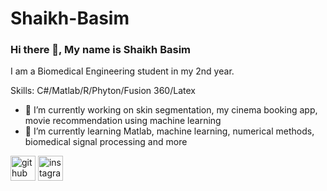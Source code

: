 # Shaikh-Basim
### Hi there 👋, My name is Shaikh Basim

I am a Biomedical Engineering student in my 2nd year. 

Skills: C#/Matlab/R/Phyton/Fusion 360/Latex

- 🔭 I’m currently working on skin segmentation, my cinema booking app, movie recommendation using machine learning 
- 🌱 I’m currently learning Matlab, machine learning, numerical methods, biomedical signal processing and more 


[<img src='https://cdn.jsdelivr.net/npm/simple-icons@3.0.1/icons/github.svg' alt='github' height='40'>](https://github.com/Basim592003)  [<img src='https://cdn.jsdelivr.net/npm/simple-icons@3.0.1/icons/instagram.svg' alt='instagram' height='40'>](https://www.instagram.com/https://www.instagram.com//)  

